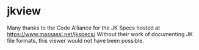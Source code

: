 # jkview

Many thanks to the Code Alliance for the JK Specs hosted at https://www.massassi.net/jkspecs/
Without their work of documenting JK file formats, this viewer would not have been possible.